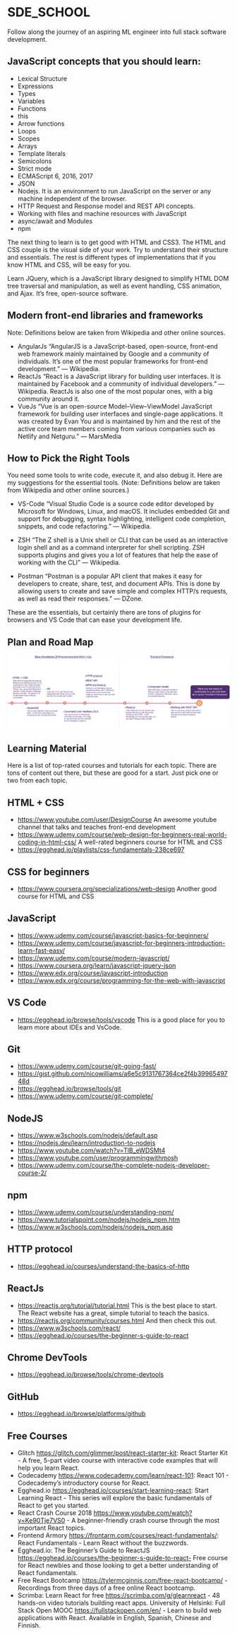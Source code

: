 # SDE_SCHOOL
Follow along the journey of an aspiring ML engineer into full stack software development.


## JavaScript concepts that you should learn:

* Lexical Structure
* Expressions
* Types
* Variables
* Functions
* this
* Arrow functions
* Loops
* Scopes
* Arrays
* Template literals
* Semicolons
* Strict mode
* ECMAScript 6, 2016, 2017
* JSON
* Nodejs.  It is an environment to run JavaScript on the server or any machine independent of the browser.
* HTTP Request and Response model and REST API concepts.
* Working with files and machine resources with JavaScript
* async/await and Modules
* npm

The next thing to learn is to get good with HTML and CSS3. The HTML and CSS couple is the visual side of your work. 
Try to understand their structure and essentials. The rest is different types of implementations that if you know 
HTML and CSS, will be easy for you.

Learn JQuery, which is a JavaScript library designed to simplify HTML DOM tree traversal and manipulation, 
as well as event handling, CSS animation, and Ajax. It’s free, open-source software.


## Modern front-end libraries and frameworks
Note: Definitions below are taken from Wikipedia and other online sources.

* AngularJs “AngularJS is a JavaScript-based, open-source, front-end web framework mainly maintained by Google and a 
community of individuals. It’s one of the most popular frameworks for front-end development.” — Wikipedia.
* ReactJs “React is a JavaScript library for building user interfaces. It is maintained by Facebook and a community 
of individual developers.” — Wikipedia. ReactJs is also one of the most popular ones, with a big community around it.
* VueJs “Vue is an open-source Model–View–ViewModel JavaScript framework for building user interfaces and single-page 
applications. It was created by Evan You and is maintained by him and the rest of the active core team members coming 
from various companies such as Netlify and Netguru.” — MarsMedia




## How to Pick the Right Tools
You need some tools to write code, execute it, and also debug it. Here are my suggestions for the essential tools. 
(Note: Definitions below are taken from Wikipedia and other online sources.)

* VS-Code
“Visual Studio Code is a source code editor developed by Microsoft for Windows, Linux, and macOS. It includes embedded 
Git and support for debugging, syntax highlighting, intelligent code completion, snippets, and code refactoring.” — Wikipedia.

* ZSH
“The Z shell is a Unix shell or CLI that can be used as an interactive login shell and as a command interpreter for shell scripting. 
ZSH supports plugins and gives you a lot of features that help the ease of working with the CLI” — Wikipedia.

* Postman
“Postman is a popular API client that makes it easy for developers to create, share, test, and document APIs. This is done by allowing 
users to create and save simple and complex HTTP/s requests, as well as read their responses.” — DZone.

These are the essentials, but certainly there are tons of plugins for browsers and VS Code that can ease your development life.


## Plan and Road Map
![Road Plan](https://github.com/iamAkolab/sde_school/blob/main/1_qlrw9RN-bGSBqgKWUJkubw%402x.png)

## Learning Material
Here is a list of top-rated courses and tutorials for each topic. There are tons of content out there, but these are good for a start. Just pick one or two from each topic.


## HTML + CSS
* https://www.youtube.com/user/DesignCourse
An awesome youtube channel that talks and teaches front-end development
* https://www.udemy.com/course/web-design-for-beginners-real-world-coding-in-html-css/
A well-rated beginners course for HTML and CSS
* https://egghead.io/playlists/css-fundamentals-238ce697


## CSS for beginners
* https://www.coursera.org/specializations/web-design
Another good course for HTML and CSS


## JavaScript
* https://www.udemy.com/course/javascript-basics-for-beginners/
* https://www.udemy.com/course/javascript-for-beginners-introduction-learn-fast-easy/
* https://www.udemy.com/course/modern-javascript/
* https://www.coursera.org/learn/javascript-jquery-json
* https://www.edx.org/course/javascript-introduction
* https://www.edx.org/course/programming-for-the-web-with-javascript


## VS Code
* https://egghead.io/browse/tools/vscode
This is a good place for you to learn more about IDEs and VsCode.


## Git
* https://www.udemy.com/course/git-going-fast/
* https://gist.github.com/nicowilliams/a6e5c9131767364ce2f4b3996549748d
* https://egghead.io/browse/tools/git
* https://www.udemy.com/course/git-complete/


## NodeJS
* https://www.w3schools.com/nodejs/default.asp
* https://nodejs.dev/learn/introduction-to-nodejs
* https://www.youtube.com/watch?v=TlB_eWDSMt4
* https://www.youtube.com/user/programmingwithmosh
* https://www.udemy.com/course/the-complete-nodejs-developer-course-2/


## npm
* https://www.udemy.com/course/understanding-npm/
* https://www.tutorialspoint.com/nodejs/nodejs_npm.htm
* https://www.w3schools.com/nodejs/nodejs_npm.asp


## HTTP protocol
* https://egghead.io/courses/understand-the-basics-of-http


## ReactJs
* https://reactjs.org/tutorial/tutorial.html
This is the best place to start. The React website has a great, simple tutorial to teach the basics.
* https://reactjs.org/community/courses.html
And then check this out.
* https://www.w3schools.com/react/
* https://egghead.io/courses/the-beginner-s-guide-to-react


## Chrome DevTools
* https://egghead.io/browse/tools/chrome-devtools


## GitHub
* https://egghead.io/browse/platforms/github


## Free Courses
* Glitch https://glitch.com/glimmer/post/react-starter-kit: React Starter Kit - A free, 5-part video course with interactive code examples that will help you learn React.
* Codecademy https://www.codecademy.com/learn/react-101: React 101 - Codecademy’s introductory course for React.
* Egghead.io https://egghead.io/courses/start-learning-react: Start Learning React - This series will explore the basic fundamentals of React to get you started.
* React Crash Course 2018 https://www.youtube.com/watch?v=Ke90Tje7VS0 - A beginner-friendly crash course through the most important React topics.
* Frontend Armory https://frontarm.com/courses/react-fundamentals/: React Fundamentals - Learn React without the buzzwords.
* Egghead.io: The Beginner’s Guide to ReactJS  https://egghead.io/courses/the-beginner-s-guide-to-react- Free course for React newbies and those looking to get a better understanding of React fundamentals.
* Free React Bootcamp https://tylermcginnis.com/free-react-bootcamp/ - Recordings from three days of a free online React bootcamp.
* Scrimba: Learn React for free https://scrimba.com/g/glearnreact - 48 hands-on video tutorials building react apps.
University of Helsinki: Full Stack Open MOOC https://fullstackopen.com/en/ - Learn to build web applications with React. Available in English, Spanish, Chinese and Finnish.
